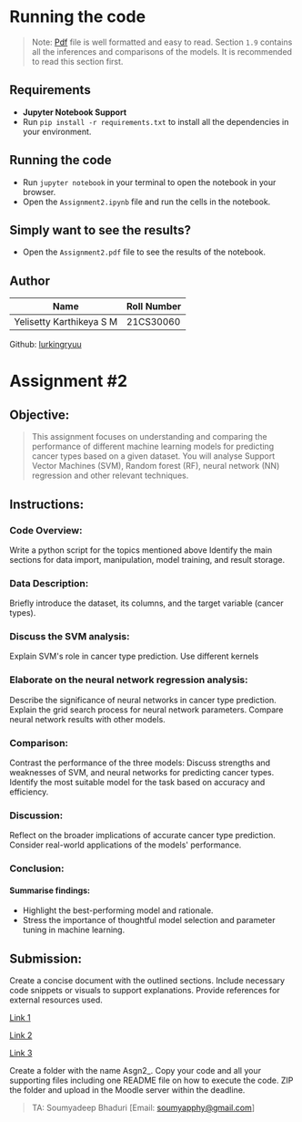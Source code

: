 # Running the code
> Note: [Pdf](Assignment2.pdf) file is well formatted and easy to read. Section `1.9` contains all the inferences and comparisons of the models. It is recommended to read this section first.

## Requirements
- **Jupyter Notebook Support**
- Run `pip install -r requirements.txt` to install all the dependencies in your environment.

## Running the code
- Run `jupyter notebook` in your terminal to open the notebook in your browser.
- Open the `Assignment2.ipynb` file and run the cells in the notebook.

## Simply want to see the results?
- Open the `Assignment2.pdf` file to see the results of the notebook.

## Author

|Name                       | Roll Number   |
|---                        |---            |
|Yelisetty Karthikeya S M   | 21CS30060     |

Github: [lurkingryuu](https://github.com/lurkingryuu)


# Assignment #2

## Objective: 
> This assignment focuses on understanding and comparing the performance of different machine learning models for predicting cancer types based on a given dataset. You will analyse Support Vector Machines (SVM), Random forest (RF), neural network (NN) regression and other relevant techniques.

## Instructions:

### Code Overview:
Write a python script for the topics mentioned above
Identify the main sections for data import, manipulation, model training, and result storage.

### Data Description:
Briefly introduce the dataset, its columns, and the target variable (cancer types).

### Discuss the SVM analysis:
Explain SVM's role in cancer type prediction.
Use different kernels 

### Elaborate on the neural network regression analysis:
Describe the significance of neural networks in cancer type prediction.
Explain the grid search process for neural network parameters.
Compare neural network results with other models.

### Comparison:
Contrast the performance of the three models:
Discuss strengths and weaknesses of SVM, and neural networks for predicting cancer types.
Identify the most suitable model for the task based on accuracy and efficiency.

### Discussion:
Reflect on the broader implications of accurate cancer type prediction.
Consider real-world applications of the models' performance.

### Conclusion:
#### Summarise findings:
- Highlight the best-performing model and rationale.
- Stress the importance of thoughtful model selection and parameter tuning in machine learning.

## Submission:
Create a concise document with the outlined sections.
Include necessary code snippets or visuals to support explanations.
Provide references for external resources used.

[Link 1](https://drive.google.com/file/d/1C0fjmSj9mBSGNydAMIEBDHdbkYttUS0v/view?usp=drive_link)

[Link 2](https://drive.google.com/file/d/1JaLcaNUz4BN_rdlWcK08vKxYviq9p-vu/view?usp=drive_link)

[Link 3](https://drive.google.com/file/d/1lUd70zpoyh8PSVLw-Sv1pO_MwsrBfsdd/view?usp=drive_link)

Create a folder with the name Asgn2_<YourRoll>. Copy your code and all your supporting files including one README file on how to execute the code. ZIP the folder and upload in the Moodle server within the deadline.

> TA: Soumyadeep Bhaduri [Email: soumyapphy@gmail.com]